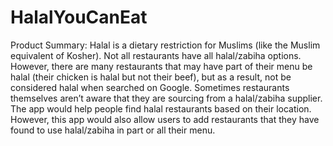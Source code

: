 # HalalYouCanEat

Product Summary: Halal is a dietary restriction for Muslims (like the Muslim equivalent of Kosher). 
Not all restaurants have all halal/zabiha options. However, there are many restaurants that may have part 
of their menu be halal (their chicken is halal but not their beef), but as a result, not be considered halal 
when searched on Google. Sometimes restaurants themselves aren’t aware that they are sourcing from a 
halal/zabiha supplier. The app would help people find halal restaurants based on their location. However, 
this app would also allow users to add restaurants that they have found to use halal/zabiha in part or all 
their menu.